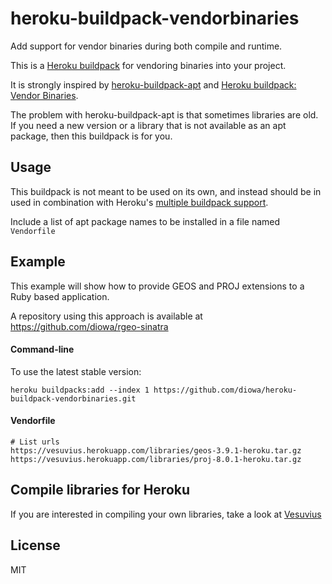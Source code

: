 # heroku-buildpack-vendorbinaries

Add support for vendor binaries during both compile and runtime.

This is a [Heroku buildpack](https://devcenter.heroku.com/articles/buildpacks)
for vendoring binaries into your project.

It is strongly inspired by [heroku-buildpack-apt](https://github.com/heroku/heroku-buildpack-apt) and [Heroku buildpack: Vendor Binaries](https://github.com/peterkeen/heroku-buildpack-vendorbinaries).

The problem with heroku-buildpack-apt is that sometimes libraries are old. If you
need a new version or a library that is not available as an apt package, then
this buildpack is for you.

## Usage

This buildpack is not meant to be used on its own, and instead should be in used
in combination with Heroku's [multiple buildpack support](https://devcenter.heroku.com/articles/using-multiple-buildpacks-for-an-app).

Include a list of apt package names to be installed in a file named `Vendorfile`

## Example

This example will show how to provide GEOS and PROJ extensions to a Ruby based
application.

A repository using this approach is available at https://github.com/diowa/rgeo-sinatra

#### Command-line

To use the latest stable version:

```
heroku buildpacks:add --index 1 https://github.com/diowa/heroku-buildpack-vendorbinaries.git
```

#### Vendorfile

    # List urls
    https://vesuvius.herokuapp.com/libraries/geos-3.9.1-heroku.tar.gz
    https://vesuvius.herokuapp.com/libraries/proj-8.0.1-heroku.tar.gz

## Compile libraries for Heroku

If you are interested in compiling your own libraries, take a look at
[Vesuvius](https://github.com/tagliala/vesuvius)

## License

MIT
